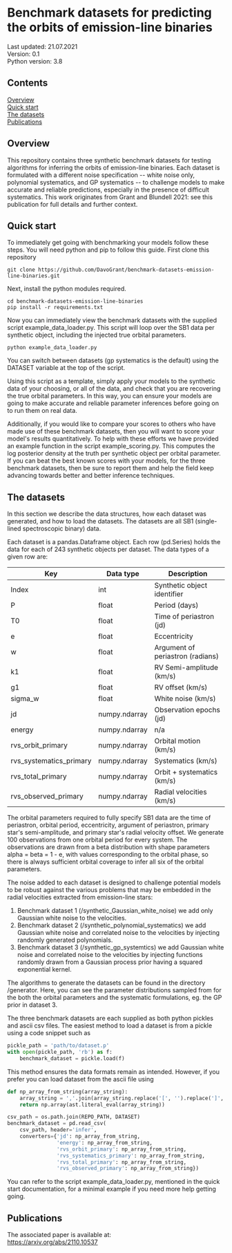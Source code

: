 # Benchmark datasets for predicting the orbits of emission-line binaries

Last updated: 21.07.2021<br>
Version: 0.1<br>
Python version: 3.8<br>

## Contents
[Overview](#overview)<br>
[Quick start](#quick-start)<br>
[The datasets](#the-datasets)<br>
[Publications](#publications)<br>

## Overview
This repository contains three synthetic benchmark datasets for testing
algorithms for inferring the orbits of emission-line binaries. Each dataset 
is formulated with a different noise specification -- white noise only, 
polynomial systematics, and GP systematics -- to challenge models to 
make accurate and reliable predictions, especially in the presence of 
difficult systematics. This work originates from Grant and Blundell 2021: see 
this publication for full details and further context.

## Quick start
To immediately get going with benchmarking your models follow these steps. 
You will need python and pip to follow this guide. First clone this repository
```
git clone https://github.com/DavoGrant/benchmark-datasets-emission-line-binaries.git
```
Next, install the python modules required.
```
cd benchmark-datasets-emission-line-binaries
pip install -r requirements.txt
```
Now you can immediately view the benchmark datasets with the supplied script 
example_data_loader.py. This script will loop over the SB1 data per synthetic 
object, including the injected true orbital parameters.
```
python example_data_loader.py
```
You can switch between datasets (gp systematics is the default) using the DATASET 
variable at the top of the script. 

Using this script as a template, simply apply your models to the synthetic data 
of your choosing, or all of the data, and check that you are recovering the true 
orbital parameters. In this way, you can ensure your models are going to make 
accurate and reliable parameter inferences before going on to run them on real data.

Additionally, if you would like to compare your scores to others who have made use 
of these benchmark datasets, then you will want to score your model's results 
quantitatively. To help with these efforts we have provided an example function in
the script example_scoring.py. This computes the log posterior density at the truth
per synthetic object per orbital parameter. If you can beat the best known scores with 
your models, for the three benchmark datasets, then be sure to report them and help the
field keep advancing towards better and better inference techniques.

## The datasets
In this section we describe the data structures, how each dataset was generated, and 
how to load the datasets. The datasets are all SB1 (single-lined spectroscopic binary) 
data.

Each dataset is a pandas.Dataframe object. Each row (pd.Series) holds the data for each 
of 243 synthetic objects per dataset. The data types of a given row are:

| Key | Data type | Description |
| ------------- | ------------- | ------------- |
| Index  | int  |  Synthetic object identifier
| P  | float  |  Period (days)  |
| T0  | float  | Time of periastron (jd)  |
| e  | float  |  Eccentricity  |
| w  | float  |  Argument of periastron (radians)  |
| k1  | float  |  RV Semi-amplitude (km/s)  |
| g1  | float  |  RV offset (km/s)  |
| sigma_w  | float  |  White noise (km/s)  |
| jd  | numpy.ndarray  |  Observation epochs (jd)  |
| energy  | numpy.ndarray  |  n/a  |
| rvs_orbit_primary  | numpy.ndarray  |  Orbital motion (km/s)  |
| rvs_systematics_primary  | numpy.ndarray  |  Systematics (km/s)  |
| rvs_total_primary  | numpy.ndarray  |  Orbit + systematics (km/s)  |
| rvs_observed_primary  | numpy.ndarray  |  Radial velocities (km/s)  |

The orbital parameters required to fully specify SB1 data are the time of periastron, 
orbital period, eccentricity, argument of periastron, primary star's semi-amplitude, 
and primary star's radial velocity offset. We generate 100 observations from one 
orbital period for every system. The observations are drawn from a beta distribution with 
shape parameters alpha = beta = 1 - e, with values corresponding to the orbital phase, so 
there is always sufficient orbital coverage to infer all six of the orbital parameters.

The noise added to each dataset is designed to challenge potential models to be robust 
against the various problems that may be embedded in the radial velocities extracted 
from emission-line stars:
1. Benchmark dataset 1 (/synthetic_Gaussian_white_noise) we add only Gaussian white noise 
to the velocities.
1. Benchmark dataset 2 (/synthetic_polynomial_systematics) we add Gaussian white noise and 
correlated noise to the velocities by injecting randomly generated polynomials.
1. Benchmark dataset 3 (/synthetic_gp_systemtics) we add Gaussian white noise and 
correlated noise to the velocities by injecting functions randomly drawn from a 
Gaussian process prior having a squared exponential kernel.

The algorithms to generate the datasets can be found in the directory /generator. Here, 
you can see the parameter distributions sampled from for the both the orbital parameters 
and the systematic formulations, eg. the GP prior in dataset 3.

The three benchmark datasets are each supplied as both python pickles and ascii 
csv files. The easiest method to load a dataset is from a pickle using a code snippet 
such as
```python
pickle_path = 'path/to/dataset.p'
with open(pickle_path, 'rb') as f:
    benchmark_dataset = pickle.load(f)
```
This method ensures the data formats remain as intended. However, if you prefer you 
can load dataset from the ascii file using
```python
def np_array_from_string(array_string):
    array_string = ','.join(array_string.replace('[', '').replace(']', '').split())
    return np.array(ast.literal_eval(array_string))

csv_path = os.path.join(REPO_PATH, DATASET)
benchmark_dataset = pd.read_csv(
    csv_path, header='infer',
    converters={'jd': np_array_from_string,
                'energy': np_array_from_string,
                'rvs_orbit_primary': np_array_from_string,
                'rvs_systematics_primary': np_array_from_string,
                'rvs_total_primary': np_array_from_string,
                'rvs_observed_primary': np_array_from_string})
```
You can refer to the script example_data_loader.py, mentioned in the quick start 
documentation, for a minimal example if you need more help getting going.

## Publications
The associated paper is available at:<br>
https://arxiv.org/abs/2110.10537

